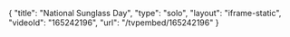 {
    "title": "National Sunglass Day",
    "type": "solo",
    "layout": "iframe-static",
    "videoId": "165242196",
    "url": "\/tvpembed\/165242196"
}